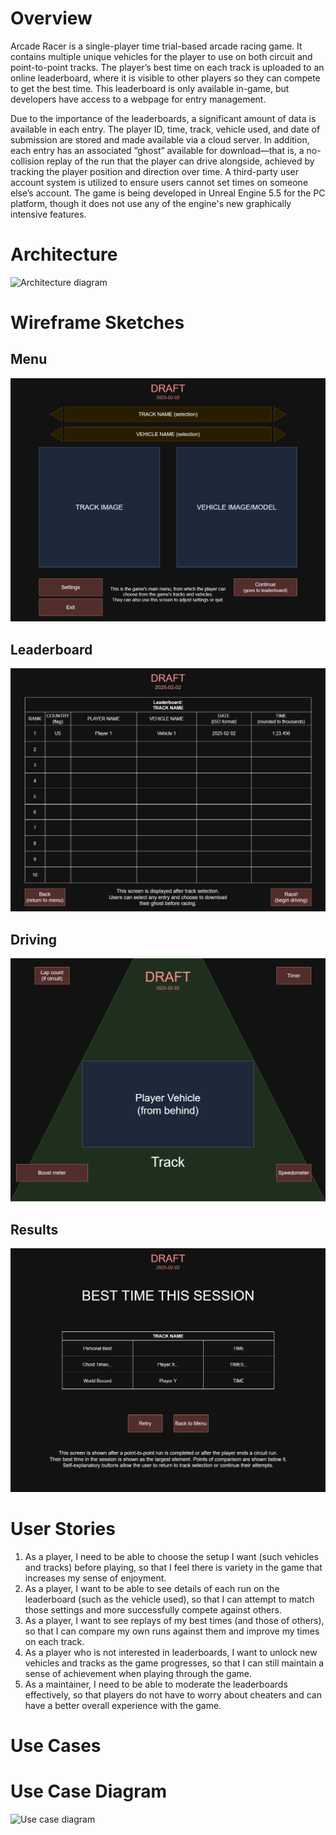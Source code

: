 # Overview
Arcade Racer is a single-player time trial-based arcade racing game. It contains multiple unique vehicles for the player to use on both circuit and point-to-point tracks. The player’s best time on each track is uploaded to an online leaderboard, where it is visible to other players so they can compete to get the best time. This leaderboard is only available in-game, but developers have access to a webpage for entry management.

Due to the importance of the leaderboards, a significant amount of data is available in each entry. The player ID, time, track, vehicle used, and date of submission are stored and made available via a cloud server. In addition, each entry has an associated “ghost” available for download—that is, a no-collision replay of the run that the player can drive alongside, achieved by tracking the player position and direction over time. A third-party user account system is utilized to ensure users cannot set times on someone else’s account. The game is being developed in Unreal Engine 5.5 for the PC platform, though it does not use any of the engine's new graphically intensive features.

# Architecture
![Architecture diagram](images/arch-diagram.png)

# Wireframe Sketches
## Menu
![Menu wireframe](images/menu-wireframe-dark.png)
## Leaderboard
![Leaderboard wireframe](images/leaderboard-wireframe-dark.png)
## Driving
![Driving wireframe](images/driving-wireframe-dark.png)
## Results
![Results wireframe](images/results-wireframe-dark.png)

# User Stories
1. As a player, I need to be able to choose the setup I want (such vehicles and tracks) before playing, so that I feel there is variety in the game that increases my sense of enjoyment.
2. As a player, I want to be able to see details of each run on the leaderboard (such as the vehicle used), so that I can attempt to match those settings and more successfully compete against others.
3. As a player, I want to see replays of my best times (and those of others), so that I can compare my own runs against them and improve my times on each track.
4. As a player who is not interested in leaderboards, I want to unlock new vehicles and tracks as the game progresses, so that I can still maintain a sense of achievement when playing through the game.
5. As a maintainer, I need to be able to moderate the leaderboards effectively, so that players do not have to worry about cheaters and can have a better overall experience with the game.

# Use Cases


# Use Case Diagram
![Use case diagram](images/use-case-diagram.png)

